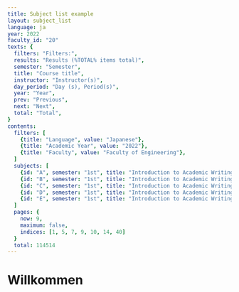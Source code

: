 ```yaml
---
title: Subject list example
layout: subject_list
language: ja
year: 2022
faculty_id: "20"
texts: {
  filters: "Filters:",
  results: "Results (%TOTAL% items total)",
  semester: "Semester",
  title: "Course title",
  instructor: "Instructor(s)",
  day_period: "Day (s), Period(s)",
  year: "Year",
  prev: "Previous",
  next: "Next",
  total: "Total",
}
contents:
  filters: [
    {title: "Language", value: "Japanese"},
    {title: "Academic Year", value: "2022"},
    {title: "Faculty", value: "Faculty of Engineering"},
  ]
  subjects: [
    {id: "A", semester: "1st", title: "Introduction to Academic Writing", instructor: "NOMA Tatsuo", day_period: "Mon.5", year_start: 1, year_end: 4},
    {id: "B", semester: "1st", title: "Introduction to Academic Writing", instructor: "FUJII Tsunehito", day_period: "Mon.5", year_start: 1, year_end: 4},
    {id: "C", semester: "1st", title: "Introduction to Academic Writing", instructor: "John Doe", day_period: "Mon.5", year_start: 1, year_end: 4},
    {id: "D", semester: "1st", title: "Introduction to Academic Writing", instructor: "KATAGIRI Koji", day_period: "Mon.5", year_start: 1, year_end: 4},
    {id: "E", semester: "1st", title: "Introduction to Academic Writing", instructor: "ITO Natsumi", day_period: "Mon.5", year_start: 1, year_end: 4},
  ]
  pages: {
    now: 9,
    maximum: false,
    indices: [1, 5, 7, 9, 10, 14, 40]
  }
  total: 114514
---
```

# Willkommen
